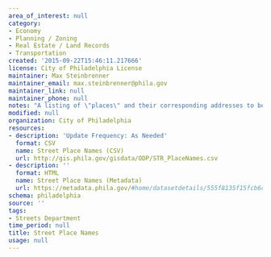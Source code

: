 ```yaml
---
area_of_interest: null
category:
- Economy
- Planning / Zoning
- Real Estate / Land Records
- Transportation
created: '2015-09-22T15:46:11.217666'
license: City of Philadelphia License
maintainer: Max Steinbrenner
maintainer_email: max.steinbrenner@phila.gov
maintainer_link: null
maintainer_phone: null
notes: "A listing of \"places\" and their corresponding addresses to be used for geocoding."
modified: null
organization: City of Philadelphia
resources:
- description: 'Update Frequency: As Needed'
  format: CSV
  name: Street Place Names (CSV)
  url: http://gis.phila.gov/gisdata/ODP/STR_PlaceNames.csv
- description: ''
  format: HTML
  name: Street Place Names (Metadata)
  url: https://metadata.phila.gov/#home/datasetdetails/555f8135f15fcb6c6ed4413d/representationdetails/5600448e98921a80119fa28b/
schema: philadelphia
source: ''
tags:
- Streets Department
time_period: null
title: Street Place Names
usage: null
---
```

